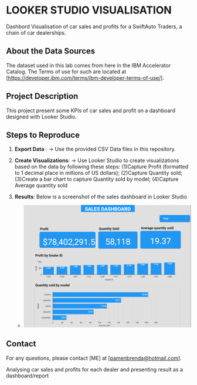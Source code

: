 # LOOKER STUDIO VISUALISATION

 Dashbord Visualisation of car sales and profits for a SwiftAuto Traders, a chain of car dealerships.

 ## About the Data Sources

The dataset used in this lab comes from here in the IBM Accelerator Catalog. The Terms of use for such are located at [https://developer.ibm.com/terms/ibm-developer-terms-of-use/]. 

## Project Description

This project present some KPIs of car sales and profit on a dashboard designed with Looker Studio.

## Steps to Reproduce

1. **Export Data** :
   -> Use the provided CSV Data files in this repository.

2. **Create Visualizations**:
   -> Use Looker Studio to create visualizations based on the data by following these steps:
        (1)Capture Profit (formatted to 1 decimal place in millions of US dollars); (2)Capture Quantity sold; 
        (3)Create a bar chart to capture Quantity sold by model; (4)Capture Average quantity sold

4. **Results**:
   Below is a screenshot of the sales dashboard in Looker Studio
     - ![Sales](Images/Sales.png) 

## Contact

For any questions, please contact [ME] at [pamenbrenda@hotmail.com].

Analysing car sales and profits for each dealer and presenting result as a dashboard/report
